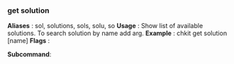 
### get solution

**Aliases**   :
  sol, solutions, sols, solu, so
**Usage**     :
 Show list of available solutions. To search solution by name add arg.
**Example**   :
  chkit get solution [name]
**Flags**     :
  
**Subcommand**:
  
